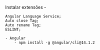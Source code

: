 Instalar extensões - 

    Angular Language Service;
    Auto close Tag;
    Auto rename Tag;
    ESLINT;

    - Angular
        - npm install -g @angular/cli@14.1.2